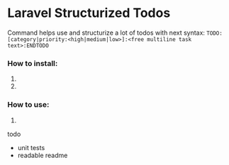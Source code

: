 # Laravel Structurized Todos

Command helps use and structurize a lot of todos with next syntax:
`TODO:[category|priority:<high|medium|low>]:<free multiline task text>:ENDTODO`

### How to install:

1)
2)

### How to use:

1)

todo

- unit tests
- readable readme
